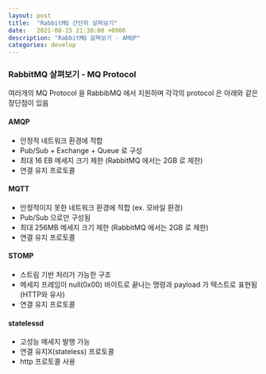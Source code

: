 ```yaml
---
layout: post
title:  "RabbitMQ 간단히 살펴보기"
date:   2021-08-15 21:30:00 +0900
description: "RabbitMQ 살펴보기 - AMQP"
categories: develop
---
```


### RabbitMQ 살펴보기 - MQ Protocol

여러개의 MQ Protocol 을 RabbibMQ 에서 지원하며 각각의 protocol 은 아래와 같은 장단점이 있음

#### AMQP
- 안정적 네트워크 환경에 적합
- Pub/Sub + Exchange + Queue 로 구성
- 최대 16 EB 메세지 크기 제한 (RabbitMQ 에서는 2GB 로 제한)
- 연결 유지 프로토콜

#### MQTT
- 안정적이지 못한 네트워크 환경에 적합 (ex. 모바일 환경)
- Pub/Sub 으로만 구성됨
- 최대 256MB 메세지 크기 제한 (RabbitMQ 에서는 2GB 로 제한)
- 연결 유지 프로토콜

#### STOMP
- 스트림 기반 처리가 가능한 구조
- 메세지 프레임이 null(0x00) 바이트로 끝나는 명령과 payload 가 텍스트로 표현됨 (HTTP와 유사)
- 연결 유지 프로토콜

#### statelessd
- 고성능 메세지 발행 가능
- 연결 유지X(stateless) 프로토콜
- http 프로토콜 사용
